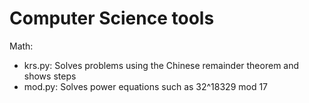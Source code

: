 # Computer Science tools

Math:
  - krs.py: Solves problems using the Chinese remainder theorem and shows steps
  - mod.py: Solves power equations such as 32^18329 mod 17

